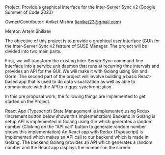 Project: Provide a graphical interface for the Inter-Server Sync v2 (Google Summer of Code 2023)

Owner/Contributor: Aniket Mishra (ianiket23@gmail.com)

Mentor: Artem Shiliaev

The objective of this project is to provide a graphical user interface (GUI) for the Inter-Server Sync v2 feature of SUSE Manager. The project will be divided into two main parts.

First, we will transform the existing Inter-Server Sync command-line interface into a service unit daemon that runs at recurring time intervals and provides an API for the GUI. We will make it with Golang using Gin and Gorm.
The second part of the project will involve building a basic React-based app that is used to do data visualization as well as able to communicate with the API to trigger synchronization.

In this pre proposal work, the following things are implemented to get started on the Project.

React App (Typescript)
State Management is implemented using Redux (Increment button below shows this implementation)
Backend in Golang is setup
API is implemented in Golang using Gin which generates a random number (Clicking on the "API call" button to generate random number shows this implementation)
An React app with Redux (Typescript) is implemented which makes an API call to our backend which is made in Golang. The backend Golang provides an API which generates a random number and the React app displays the number on the screen.